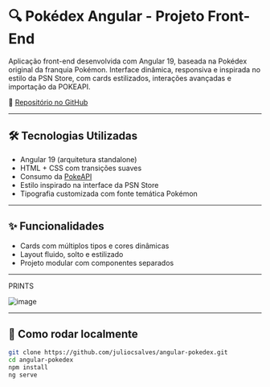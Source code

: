 # 🔍 Pokédex Angular - Projeto Front-End

Aplicação front-end desenvolvida com Angular 19, baseada na Pokédex original da franquia Pokémon. Interface dinâmica, responsiva e inspirada no estilo da PSN Store, com cards estilizados, interações avançadas e importação da POKEAPI.

🔗 [Repositório no GitHub](https://github.com/juliocsalves/angular-pokedex)

---

## 🛠 Tecnologias Utilizadas

- Angular 19 (arquitetura standalone)
- HTML + CSS com transições suaves
- Consumo da [PokeAPI](https://pokeapi.co/)
- Estilo inspirado na interface da PSN Store
- Tipografia customizada com fonte temática Pokémon

---

## ✨ Funcionalidades

- Cards com múltiplos tipos e cores dinâmicas
- Layout fluido, solto e estilizado
- Projeto modular com componentes separados

---

PRINTS

![image](https://github.com/user-attachments/assets/746aef1c-207c-4e6a-837b-936ff2f03f02)


---

## 🚀 Como rodar localmente

```bash
git clone https://github.com/juliocsalves/angular-pokedex.git
cd angular-pokedex
npm install
ng serve
